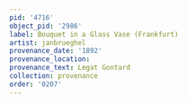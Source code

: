 ```yaml
---
pid: '4716'
object_pid: '2986'
label: Bouquet in a Glass Vase (Frankfurt)
artist: janbrueghel
provenance_date: '1892'
provenance_location:
provenance_text: Legat Gontard
collection: provenance
order: '0207'
---
```

